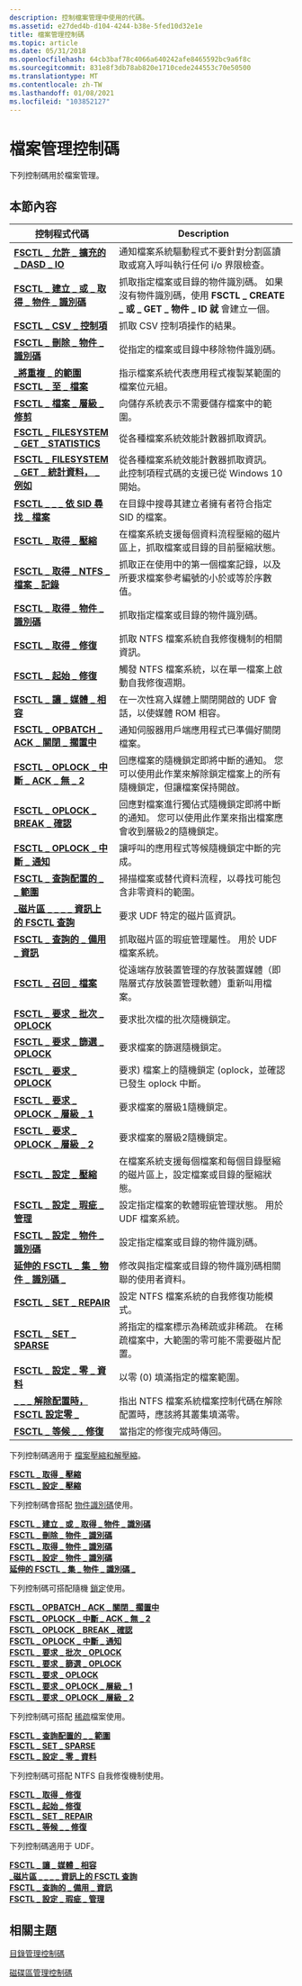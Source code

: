 ```yaml
---
description: 控制檔案管理中使用的代碼。
ms.assetid: e27ded4b-d104-4244-b38e-5fed10d32e1e
title: 檔案管理控制碼
ms.topic: article
ms.date: 05/31/2018
ms.openlocfilehash: 64cb3baf78c4066a640242afe8465592bc9a6f8c
ms.sourcegitcommit: 831e8f3db78ab820e1710cede244553c70e50500
ms.translationtype: MT
ms.contentlocale: zh-TW
ms.lasthandoff: 01/08/2021
ms.locfileid: "103852127"
---
```

# <a name="file-management-control-codes"></a>檔案管理控制碼

下列控制碼用於檔案管理。

## <a name="in-this-section"></a>本節內容



| 控制程式代碼                                                                                    | Description                                                                                                                                                                                         |
|-------------------------------------------------------------------------------------------------|-----------------------------------------------------------------------------------------------------------------------------------------------------------------------------------------------------|
| [**FSCTL \_ 允許 \_ 擴充的 \_ DASD \_ IO**](/windows/win32/api/winioctl/ni-winioctl-fsctl_allow_extended_dasd_io)<br/>             | 通知檔案系統驅動程式不要針對分割區讀取或寫入呼叫執行任何 i/o 界限檢查。<br/>                                                                                  |
| [**FSCTL \_ 建立 \_ 或 \_ 取得 \_ 物件 \_ 識別碼**](/windows/win32/api/winioctl/ni-winioctl-fsctl_create_or_get_object_id)<br/>          | 抓取指定檔案或目錄的物件識別碼。 如果沒有物件識別碼，使用 **FSCTL \_ CREATE \_ 或 \_ GET \_ 物件 \_ ID 就** 會建立一個。<br/>                           |
| [**FSCTL \_ CSV \_ 控制項**](/windows/win32/api/winioctl/ni-winioctl-fsctl_csv_control)<br/>                                     | 抓取 CSV 控制項操作的結果。<br/>                                                                                                                                        |
| [**FSCTL \_ 刪除 \_ 物件 \_ 識別碼**](/windows/win32/api/winioctl/ni-winioctl-fsctl_delete_object_id)<br/>                          | 從指定的檔案或目錄中移除物件識別碼。<br/>                                                                                                                        |
| [**\_將重複 \_ 的範圍 FSCTL \_ 至 \_ 檔案**](/windows/win32/api/winioctl/ni-winioctl-fsctl_duplicate_extents_to_file)<br/>       | 指示檔案系統代表應用程式複製某範圍的檔案位元組。<br/>                                                                                                     |
| [**FSCTL \_ 檔案 \_ 層級 \_ 修剪**](/windows/win32/api/winioctl/ni-winioctl-fsctl_file_level_trim)<br/>                            | 向儲存系統表示不需要儲存檔案中的範圍。<br/>                                                                                                    |
| [**FSCTL \_ FILESYSTEM \_ GET \_ STATISTICS**](/windows/win32/api/winioctl/ni-winioctl-fsctl_filesystem_get_statistics)<br/>        | 從各種檔案系統效能計數器抓取資訊。<br/>                                                                                                                 |
| [**FSCTL \_ FILESYSTEM \_ GET \_ 統計資料， \_ 例如**](/windows/win32/api/winioctl/ni-winioctl-fsctl_filesystem_get_statistics_ex)<br/> | 從各種檔案系統效能計數器抓取資訊。<br/> 此控制項程式碼的支援已從 Windows 10 開始。<br/>                                               |
| [**FSCTL \_ \_ \_ 依 SID 尋找 \_ 檔案**](/windows/win32/api/winioctl/ni-winioctl-fsctl_find_files_by_sid)<br/>                       | 在目錄中搜尋其建立者擁有者符合指定 SID 的檔案。<br/>                                                                                                           |
| [**FSCTL \_ 取得 \_ 壓縮**](/windows/win32/api/winioctl/ni-winioctl-fsctl_get_compression)<br/>                             | 在檔案系統支援每個資料流程壓縮的磁片區上，抓取檔案或目錄的目前壓縮狀態。<br/>                                                            |
| [**FSCTL \_ 取得 \_ NTFS \_ 檔案 \_ 記錄**](/windows/win32/api/winioctl/ni-winioctl-fsctl_get_ntfs_file_record)<br/>                 | 抓取正在使用中的第一個檔案記錄，以及所要求檔案參考編號的小於或等於序數值。<br/>                                                    |
| [**FSCTL \_ 取得 \_ 物件 \_ 識別碼**](/windows/win32/api/winioctl/ni-winioctl-fsctl_get_object_id)<br/>                                | 抓取指定檔案或目錄的物件識別碼。<br/>                                                                                                                     |
| [**FSCTL \_ 取得 \_ 修復**](/windows/win32/api/winioctl/ni-winioctl-fsctl_get_repair)<br/>                                       | 抓取 NTFS 檔案系統自我修復機制的相關資訊。<br/>                                                                                                               |
| [**FSCTL \_ 起始 \_ 修復**](/windows/win32/api/winioctl/ni-winioctl-fsctl_initiate_repair)<br/>                             | 觸發 NTFS 檔案系統，以在單一檔案上啟動自我修復週期。<br/>                                                                                                            |
| [**FSCTL \_ 讓 \_ 媒體 \_ 相容**](/windows/win32/api/winioctl/ni-winioctl-fsctl_make_media_compatible)<br/>                | 在一次性寫入媒體上關閉開啟的 UDF 會話，以使媒體 ROM 相容。<br/>                                                                                                         |
| [**FSCTL \_ OPBATCH \_ ACK \_ 關閉 \_ 擱置中**](/windows/win32/api/winioctl/ni-winioctl-fsctl_opbatch_ack_close_pending)<br/>       | 通知伺服器用戶端應用程式已準備好關閉檔案。<br/>                                                                                                                    |
| [**FSCTL \_ OPLOCK \_ 中斷 \_ ACK \_ 無 \_ 2**](/windows/win32/api/winioctl/ni-winioctl-fsctl_oplock_break_ack_no_2)<br/>              | 回應檔案的隨機鎖定即將中斷的通知。 您可以使用此作業來解除鎖定檔案上的所有隨機鎖定，但讓檔案保持開啟。<br/>            |
| [**FSCTL \_ OPLOCK \_ BREAK \_ 確認**](/windows/win32/api/winioctl/ni-winioctl-fsctl_oplock_break_acknowledge)<br/>          | 回應對檔案進行獨佔式隨機鎖定即將中斷的通知。 您可以使用此作業來指出檔案應會收到層級2的隨機鎖定。<br/> |
| [**FSCTL \_ OPLOCK \_ 中斷 \_ 通知**](/windows/win32/api/winioctl/ni-winioctl-fsctl_oplock_break_notify)<br/>                    | 讓呼叫的應用程式等候隨機鎖定中斷的完成。<br/>                                                                                                   |
| [**FSCTL \_ 查詢配置的 \_ \_ 範圍**](/windows/win32/api/winioctl/ni-winioctl-fsctl_query_allocated_ranges)<br/>              | 掃描檔案或替代資料流程，以尋找可能包含非零資料的範圍。<br/>                                                                                                       |
| [**\_磁片區 \_ \_ \_ \_ 資訊上的 FSCTL 查詢**](/windows/win32/api/winioctl/ni-winioctl-fsctl_query_on_disk_volume_info)<br/>      | 要求 UDF 特定的磁片區資訊。<br/>                                                                                                                                                |
| [**FSCTL \_ 查詢的 \_ 備用 \_ 資訊**](/windows/win32/api/winioctl/ni-winioctl-fsctl_query_sparing_info)<br/>                      | 抓取磁片區的瑕疵管理屬性。 用於 UDF 檔案系統。<br/>                                                                                                     |
| [**FSCTL \_ 召回 \_ 檔案**](/windows/win32/api/winioctl/ni-winioctl-fsctl_recall_file)<br/>                                     | 從遠端存放裝置管理的存放裝置媒體（即階層式存放裝置管理軟體）重新叫用檔案。<br/>                                                                    |
| [**FSCTL \_ 要求 \_ 批次 \_ OPLOCK**](/windows/win32/api/winioctl/ni-winioctl-fsctl_request_batch_oplock)<br/>                  | 要求批次檔的批次隨機鎖定。<br/>                                                                                                                                           |
| [**FSCTL \_ 要求 \_ 篩選 \_ OPLOCK**](/windows/win32/api/winioctl/ni-winioctl-fsctl_request_filter_oplock)<br/>                | 要求檔案的篩選隨機鎖定。<br/>                                                                                                                                          |
| [**FSCTL \_ 要求 \_ OPLOCK**](/windows/win32/api/winioctl/ni-winioctl-fsctl_request_oplock)<br/>                               | 要求) 檔案上的隨機鎖定 (oplock，並確認已發生 oplock 中斷。<br/>                                                                                    |
| [**FSCTL \_ 要求 \_ OPLOCK \_ 層級 \_ 1**](/windows/win32/api/winioctl/ni-winioctl-fsctl_request_oplock_level_1)<br/>             | 要求檔案的層級1隨機鎖定。<br/>                                                                                                                                         |
| [**FSCTL \_ 要求 \_ OPLOCK \_ 層級 \_ 2**](/windows/win32/api/winioctl/ni-winioctl-fsctl_request_oplock_level_2)<br/>             | 要求檔案的層級2隨機鎖定。<br/>                                                                                                                                         |
| [**FSCTL \_ 設定 \_ 壓縮**](/windows/win32/api/winioctl/ni-winioctl-fsctl_set_compression)<br/>                             | 在檔案系統支援每個檔案和每個目錄壓縮的磁片區上，設定檔案或目錄的壓縮狀態。<br/>                                                         |
| [**FSCTL \_ 設定 \_ 瑕疵 \_ 管理**](/windows/win32/api/winioctl/ni-winioctl-fsctl_set_defect_management)<br/>                | 設定指定檔案的軟體瑕疵管理狀態。 用於 UDF 檔案系統。<br/>                                                                                             |
| [**FSCTL \_ 設定 \_ 物件 \_ 識別碼**](/windows/win32/api/winioctl/ni-winioctl-fsctl_set_object_id)<br/>                                | 設定指定檔案或目錄的物件識別碼。<br/>                                                                                                                          |
| [**延伸的 FSCTL \_ 集 \_ 物件 \_ 識別碼 \_**](/windows/win32/api/winioctl/ni-winioctl-fsctl_set_object_id_extended)<br/>             | 修改與指定檔案或目錄的物件識別碼相關聯的使用者資料。<br/>                                                                                            |
| [**FSCTL \_ SET \_ REPAIR**](/windows/win32/api/winioctl/ni-winioctl-fsctl_set_repair)<br/>                                       | 設定 NTFS 檔案系統的自我修復功能模式。<br/>                                                                                                                          |
| [**FSCTL \_ SET \_ SPARSE**](/windows/win32/api/winioctl/ni-winioctl-fsctl_set_sparse)<br/>                                       | 將指定的檔案標示為稀疏或非稀疏。 在稀疏檔案中，大範圍的零可能不需要磁片配置。<br/>                                                               |
| [**FSCTL \_ 設定 \_ 零 \_ 資料**](/windows/win32/api/winioctl/ni-winioctl-fsctl_set_zero_data)<br/>                                | 以零 (0) 填滿指定的檔案範圍。<br/>                                                                                                                                        |
| [**\_ \_ \_ 解除配置時，FSCTL 設定零 \_**](/windows/win32/api/winioctl/ni-winioctl-fsctl_set_zero_on_deallocation)<br/>         | 指出 NTFS 檔案系統檔案控制代碼在解除配置時，應該將其叢集填滿零。<br/>                                                                             |
| [**FSCTL \_ 等候 \_ \_ 修復**](/windows/win32/api/winioctl/ni-winioctl-fsctl_wait_for_repair)<br/>                            | 當指定的修復完成時傳回。<br/>                                                                                                                                        |



 

下列控制碼適用于 [檔案壓縮和解壓縮](file-compression-and-decompression.md)。

<dl>

[**FSCTL \_ 取得 \_ 壓縮**](/windows/win32/api/winioctl/ni-winioctl-fsctl_get_compression)  
[**FSCTL \_ 設定 \_ 壓縮**](/windows/win32/api/winioctl/ni-winioctl-fsctl_set_compression)  
</dl>

下列控制碼會搭配 [物件識別碼](distributed-link-tracking-and-object-identifiers.md)使用。

<dl>

[**FSCTL \_ 建立 \_ 或 \_ 取得 \_ 物件 \_ 識別碼**](/windows/win32/api/winioctl/ni-winioctl-fsctl_create_or_get_object_id)  
[**FSCTL \_ 刪除 \_ 物件 \_ 識別碼**](/windows/win32/api/winioctl/ni-winioctl-fsctl_delete_object_id)  
[**FSCTL \_ 取得 \_ 物件 \_ 識別碼**](/windows/win32/api/winioctl/ni-winioctl-fsctl_get_object_id)  
[**FSCTL \_ 設定 \_ 物件 \_ 識別碼**](/windows/win32/api/winioctl/ni-winioctl-fsctl_set_object_id)  
[**延伸的 FSCTL \_ 集 \_ 物件 \_ 識別碼 \_**](/windows/win32/api/winioctl/ni-winioctl-fsctl_set_object_id_extended)  
</dl>

下列控制碼可搭配隨機 [鎖定](opportunistic-locks.md)使用。

<dl>

[**FSCTL \_ OPBATCH \_ ACK \_ 關閉 \_ 擱置中**](/windows/win32/api/winioctl/ni-winioctl-fsctl_opbatch_ack_close_pending)  
[**FSCTL \_ OPLOCK \_ 中斷 \_ ACK \_ 無 \_ 2**](/windows/win32/api/winioctl/ni-winioctl-fsctl_oplock_break_ack_no_2)  
[**FSCTL \_ OPLOCK \_ BREAK \_ 確認**](/windows/win32/api/winioctl/ni-winioctl-fsctl_oplock_break_acknowledge)  
[**FSCTL \_ OPLOCK \_ 中斷 \_ 通知**](/windows/win32/api/winioctl/ni-winioctl-fsctl_oplock_break_notify)  
[**FSCTL \_ 要求 \_ 批次 \_ OPLOCK**](/windows/win32/api/winioctl/ni-winioctl-fsctl_request_batch_oplock)  
[**FSCTL \_ 要求 \_ 篩選 \_ OPLOCK**](/windows/win32/api/winioctl/ni-winioctl-fsctl_request_filter_oplock)  
[**FSCTL \_ 要求 \_ OPLOCK**](/windows/win32/api/winioctl/ni-winioctl-fsctl_request_oplock)  
[**FSCTL \_ 要求 \_ OPLOCK \_ 層級 \_ 1**](/windows/win32/api/winioctl/ni-winioctl-fsctl_request_oplock_level_1)  
[**FSCTL \_ 要求 \_ OPLOCK \_ 層級 \_ 2**](/windows/win32/api/winioctl/ni-winioctl-fsctl_request_oplock_level_2)  
</dl>

下列控制碼可搭配 [稀疏](sparse-files.md)檔案使用。

<dl>

[**FSCTL \_ 查詢配置的 \_ \_ 範圍**](/windows/win32/api/winioctl/ni-winioctl-fsctl_query_allocated_ranges)  
[**FSCTL \_ SET \_ SPARSE**](/windows/win32/api/winioctl/ni-winioctl-fsctl_set_sparse)  
[**FSCTL \_ 設定 \_ 零 \_ 資料**](/windows/win32/api/winioctl/ni-winioctl-fsctl_set_zero_data)  
</dl>

下列控制碼可搭配 NTFS 自我修復機制使用。

<dl>

[**FSCTL \_ 取得 \_ 修復**](/windows/win32/api/winioctl/ni-winioctl-fsctl_get_repair)  
[**FSCTL \_ 起始 \_ 修復**](/windows/win32/api/winioctl/ni-winioctl-fsctl_initiate_repair)  
[**FSCTL \_ SET \_ REPAIR**](/windows/win32/api/winioctl/ni-winioctl-fsctl_set_repair)  
[**FSCTL \_ 等候 \_ \_ 修復**](/windows/win32/api/winioctl/ni-winioctl-fsctl_wait_for_repair)  
</dl>

下列控制碼適用于 UDF。

<dl>

[**FSCTL \_ 讓 \_ 媒體 \_ 相容**](/windows/win32/api/winioctl/ni-winioctl-fsctl_make_media_compatible)  
[**\_磁片區 \_ \_ \_ \_ 資訊上的 FSCTL 查詢**](/windows/win32/api/winioctl/ni-winioctl-fsctl_query_on_disk_volume_info)  
[**FSCTL \_ 查詢的 \_ 備用 \_ 資訊**](/windows/win32/api/winioctl/ni-winioctl-fsctl_query_sparing_info)  
[**FSCTL \_ 設定 \_ 瑕疵 \_ 管理**](/windows/win32/api/winioctl/ni-winioctl-fsctl_set_defect_management)  
</dl>

## <a name="related-topics"></a>相關主題

<dl> <dt>

[目錄管理控制碼](directory-management-control-codes.md)
</dt> <dt>

[磁碟區管理控制碼](volume-management-control-codes.md)
</dt> </dl>

 

